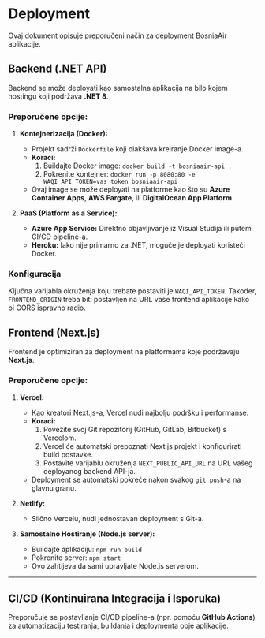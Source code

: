 # Deployment

Ovaj dokument opisuje preporučeni način za deployment BosniaAir aplikacije.

## Backend (.NET API)

Backend se može deployati kao samostalna aplikacija na bilo kojem hostingu koji podržava **.NET 8**.

### Preporučene opcije:

1.  **Kontejnerizacija (Docker):**
    - Projekt sadrži `Dockerfile` koji olakšava kreiranje Docker image-a.
    - **Koraci:**
      1.  Buildajte Docker image: `docker build -t bosniaair-api .`
      2.  Pokrenite kontejner: `docker run -p 8080:80 -e WAQI_API_TOKEN=vas_token bosniaair-api`
    - Ovaj image se može deployati na platforme kao što su **Azure Container Apps**, **AWS Fargate**, ili **DigitalOcean App Platform**.

2.  **PaaS (Platform as a Service):**
    - **Azure App Service:** Direktno objavljivanje iz Visual Studija ili putem CI/CD pipeline-a.
    - **Heroku:** Iako nije primarno za .NET, moguće je deployati koristeći Docker.

### Konfiguracija

Ključna varijabla okruženja koju trebate postaviti je `WAQI_API_TOKEN`. Također, `FRONTEND_ORIGIN` treba biti postavljen na URL vaše frontend aplikacije kako bi CORS ispravno radio.

## Frontend (Next.js)

Frontend je optimiziran za deployment na platformama koje podržavaju **Next.js**.

### Preporučene opcije:

1.  **Vercel:**
    - Kao kreatori Next.js-a, Vercel nudi najbolju podršku i performanse.
    - **Koraci:**
      1.  Povežite svoj Git repozitorij (GitHub, GitLab, Bitbucket) s Vercelom.
      2.  Vercel će automatski prepoznati Next.js projekt i konfigurirati build postavke.
      3.  Postavite varijablu okruženja `NEXT_PUBLIC_API_URL` na URL vašeg deployanog backend API-ja.
    - Deployment se automatski pokreće nakon svakog `git push`-a na glavnu granu.

2.  **Netlify:**
    - Slično Vercelu, nudi jednostavan deployment s Git-a.

3.  **Samostalno Hostiranje (Node.js server):**
    - Buildajte aplikaciju: `npm run build`
    - Pokrenite server: `npm start`
    - Ovo zahtijeva da sami upravljate Node.js serverom.

---

## CI/CD (Kontinuirana Integracija i Isporuka)

Preporučuje se postavljanje CI/CD pipeline-a (npr. pomoću **GitHub Actions**) za automatizaciju testiranja, buildanja i deploymenta obje aplikacije.
